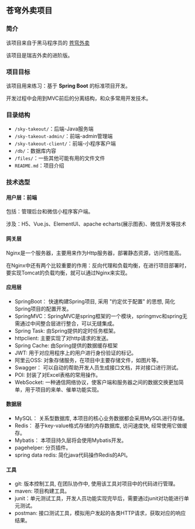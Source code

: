 ## 苍穹外卖项目
### 简介
该项目来自于黑马程序员的 [苍穹外卖](https://www.bilibili.com/video/BV1TP411v7v6)

该项目是瑞吉外卖的进阶版。

### 项目目标
该项目用来练习：基于 **Spring Boot** 的标准项目开发。

开发过程中会用到MVC前后的分离结构，和众多常用开发技术。

### 目录结构
- `/sky-takeout/`：后端-Java服务端
- `/sky-takeout-admin/`：前端-admin管理端
- `/sky-takeout-client/`：前端-小程序客户端
- `/db/`：数据库内容
- `/files/`：一些其他可能有用的文件文件
- `README.md`：项目介绍

### 技术选型
#### 用户层：前端
包括：管理后台和微信小程序客户端。

涉及：H5、Vue.js、ElementUI、apache echarts(展示图表)、微信开发等技术

#### 网关层
Nginx是一个服务器，主要用来作为Http服务器，部署静态资源，访问性能高。

在Nginx中还有两个比较重要的作用：反向代理和负载均衡，在进行项目部署时，要实现Tomcat的负载均衡，就可以通过Nginx来实现。

#### 应用层
- SpringBoot： 快速构建Spring项目, 采用 "约定优于配置" 的思想, 简化Spring项目的配置开发。
- SpringMVC：SpringMVC是spring框架的一个模块，springmvc和spring无需通过中间整合层进行整合，可以无缝集成。
- Spring Task:  由Spring提供的定时任务框架。
- httpclient:  主要实现了对http请求的发送。
- Spring Cache:  由Spring提供的数据缓存框架
- JWT:  用于对应用程序上的用户进行身份验证的标记。
- 阿里云OSS:  对象存储服务，在项目中主要存储文件，如图片等。
- Swagger： 可以自动的帮助开发人员生成接口文档，并对接口进行测试。
- POI:  封装了对Excel表格的常用操作。
- WebSocket: 一种通信网络协议，使客户端和服务器之间的数据交换更加简单，用于项目的来单、催单功能实现。


#### 数据层
- MySQL： 关系型数据库, 本项目的核心业务数据都会采用MySQL进行存储。
- Redis： 基于key-value格式存储的内存数据库, 访问速度快, 经常使用它做缓存。
- Mybatis： 本项目持久层将会使用Mybatis开发。
- pagehelper:  分页插件。
- spring data redis:  简化java代码操作Redis的API。


#### 工具
- git: 版本控制工具, 在团队协作中, 使用该工具对项目中的代码进行管理。
- maven: 项目构建工具。
- junit：单元测试工具，开发人员功能实现完毕后，需要通过junit对功能进行单元测试。
- postman:  接口测试工具，模拟用户发起的各类HTTP请求，获取对应的响应结果。
